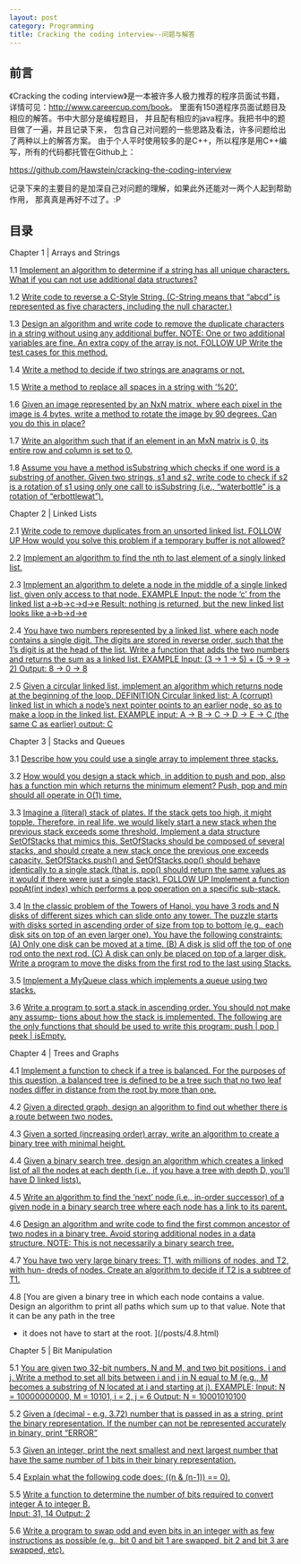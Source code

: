 ```yaml
---
layout: post
category: Programming
title: Cracking the coding interview--问题与解答
---
```


## 前言

《Cracking the coding interview》是一本被许多人极力推荐的程序员面试书籍，
详情可见：<http://www.careercup.com/book>。
里面有150道程序员面试题目及相应的解答。书中大部分是编程题目，
并且配有相应的java程序。我把书中的题目做了一遍，并且记录下来，
包含自己对问题的一些思路及看法，许多问题给出了两种以上的解答方案。
由于个人平时使用较多的是C++，所以程序是用C++编写，所有的代码都托管在Github上：

<https://github.com/Hawstein/cracking-the-coding-interview>

记录下来的主要目的是加深自己对问题的理解，如果此外还能对一两个人起到帮助作用，
那真真是再好不过了。:P

## 目录

Chapter 1 | Arrays and Strings

1.1
[Implement an algorithm to determine if a string has all unique 
characters. What if you can not use additional data structures?
](/posts/1.1.html)

1.2
[Write code to reverse a C-Style String. (C-String means that “abcd” 
is represented as five characters, including the null character.)
](/posts/1.2.html)

1.3
[Design an algorithm and write code to remove the duplicate characters in a string
without using any additional buffer. NOTE: One or two additional variables are fine.
An extra copy of the array is not.
FOLLOW UP
Write the test cases for this method.
](/posts/1.3.html)

1.4
[Write a method to decide if two strings are anagrams or not.
](/posts/1.4.html)

1.5
[Write a method to replace all spaces in a string with ‘%20’.
](/posts/1.5.html)

1.6
[Given an image represented by an NxN matrix, where each pixel in the image is 4
bytes, write a method to rotate the image by 90 degrees. Can you do this in place?
](/posts/1.6.html)

1.7
[Write an algorithm such that if an element in an MxN matrix is 0, its entire row and
column is set to 0.
](/posts/1.7.html)

1.8
[Assume you have a method isSubstring which checks if one word is a substring of
another. Given two strings, s1 and s2, write code to check if s2 is a rotation of s1 using
only one call to isSubstring (i.e., “waterbottle” is a rotation of “erbottlewat”).
](/posts/1.8.html)

Chapter 2 | Linked Lists

2.1
[Write code to remove duplicates from an unsorted linked list.
FOLLOW UP
How would you solve this problem if a temporary buffer is not allowed?
](/posts/2.1.html)

2.2
[Implement an algorithm to find the nth to last element of a singly linked list.
](/posts/2.2.html)

2.3
[Implement an algorithm to delete a node in the middle of a single linked list, given
only access to that node.
EXAMPLE
Input: the node ‘c’ from the linked list a->b->c->d->e
Result: nothing is returned, but the new linked list looks like a->b->d->e
](/posts/2.3.html)

2.4
[You have two numbers represented by a linked list, where each node contains a single 
digit. The digits are stored in reverse order, such that the 1’s digit is at the head of
the list. Write a function that adds the two numbers and returns the sum as a linked
list.
EXAMPLE
Input: (3 -> 1 -> 5) + (5 -> 9 -> 2)
Output: 8 -> 0 -> 8
](/posts/2.4.html)

2.5
[Given a circular linked list, implement an algorithm which returns node at the beginning of the loop.
DEFINITION
Circular linked list: A (corrupt) linked list in which a node’s next pointer points to an
earlier node, so as to make a loop in the linked list.
EXAMPLE
input: A -> B -> C -> D -> E -> C (the same C as earlier)
output: C
](/posts/2.5.html)

Chapter 3 | Stacks and Queues

3.1
[Describe how you could use a single array to implement three stacks.
](/posts/3.1.html)

3.2
[How would you design a stack which, in addition to push and pop, also has a function
min which returns the minimum element? Push, pop and min should all operate in
O(1) time.
](/posts/3.2.html)

3.3
[Imagine a (literal) stack of plates. If the stack gets too high, it might topple. 
Therefore, in real life, we would likely start a new stack when the previous stack exceeds
some threshold. Implement a data structure SetOfStacks that mimics this. 
SetOfStacks should be composed of several stacks, and should create a new stack once
the previous one exceeds capacity. SetOfStacks.push() and SetOfStacks.pop() should
behave identically to a single stack (that is, pop() should return the same values as it
would if there were just a single stack).
FOLLOW UP
Implement a function popAt(int index) which performs a pop operation on a specific
sub-stack.
](/posts/3.3.html)

3.4
[In the classic problem of the Towers of Hanoi, you have 3 rods and N disks of different
sizes which can slide onto any tower. The puzzle starts with disks sorted in ascending
order of size from top to bottom (e.g., each disk sits on top of an even larger one). You
have the following constraints:	
(A) Only one disk can be moved at a time.
(B) A disk is slid off the top of one rod onto the next rod.
(C) A disk can only be placed on top of a larger disk.
Write a program to move the disks from the first rod to the last using Stacks.
](/posts/3.4.html)

3.5
[Implement a MyQueue class which implements a queue using two stacks.
](/posts/3.5.html)

3.6
[Write a program to sort a stack in ascending order. You should not make any assump-
tions about how the stack is implemented. The following are the only functions that
should be used to write this program: push | pop | peek | isEmpty.
](/posts/3.6.html)

Chapter 4 | Trees and Graphs

4.1
[Implement a function to check if a tree is balanced. For the purposes of this question,
a balanced tree is defined to be a tree such that no two leaf nodes differ in distance
from the root by more than one.
](/posts/4.1.html)

4.2
[Given a directed graph, design an algorithm to find out whether there is a route between two nodes.
](/posts/4.2.html)

4.3
[Given a sorted (increasing order) array, write an algorithm to create a binary tree with
minimal height.
](/posts/4.3.html)

4.4
[Given a binary search tree, design an algorithm which creates a linked list of all the
nodes at each depth (i.e., if you have a tree with depth D, you’ll have D linked lists).
](/posts/4.4.html)

4.5
[Write an algorithm to find the ‘next’ node (i.e., in-order successor) of a given node in
a binary search tree where each node has a link to its parent.
](/posts/4.5.html)

4.6
[Design an algorithm and write code to find the first common ancestor of two nodes
in a binary tree. Avoid storing additional nodes in a data structure. NOTE: This is not
necessarily a binary search tree.
](/posts/4.6.html)

4.7
[You have two very large binary trees: T1, with millions of nodes, and T2, with hun-
dreds of nodes. Create an algorithm to decide if T2 is a subtree of T1.
](/posts/4.7.html)

4.8
[You are given a binary tree in which each node contains a value. Design an algorithm
to print all paths which sum up to that value. Note that it can be any path in the tree
- it does not have to start at the root.
](/posts/4.8.html)

Chapter 5 | Bit Manipulation

5.1
[You are given two 32-bit numbers, N and M, and two bit positions, i and j. Write a
method to set all bits between i and j in N equal to M (e.g., M becomes a substring of
N located at i and starting at j).
EXAMPLE:
Input: N = 10000000000, M = 10101, i = 2, j = 6
Output: N = 10001010100
](/posts/5.1.html)

5.2
[Given a (decimal - e.g. 3.72) number that is passed in as a string, print the binary 
representation. If the number can not be represented accurately in binary, print “ERROR”
](/posts/5.2.html)

5.3
[Given an integer, print the next smallest and next largest number that have the same
number of 1 bits in their binary representation.
](/posts/5.3.html)

5.4
[Explain what the following code does: ((n & (n-1)) == 0).
](/posts/5.4.html)

5.5
[Write a function to determine the number of bits required to convert integer A to
integer B.	
Input: 31, 14
Output: 2
](/posts/5.5.html)

5.6
[Write a program to swap odd and even bits in an integer with as few instructions as
possible (e.g., bit 0 and bit 1 are swapped, bit 2 and bit 3 are swapped, etc).
](/posts/5.6.html)
